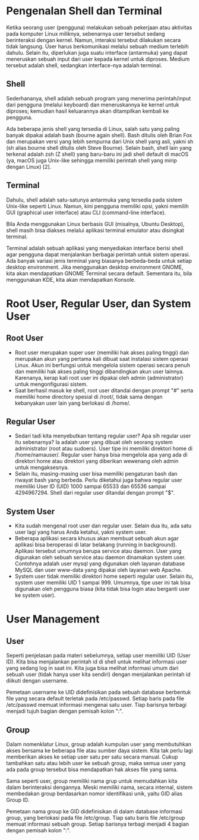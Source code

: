 # Pengenalan Shell dan Terminal
Ketika seorang user (pengguna) melakukan sebuah pekerjaan atau aktivitas pada komputer Linux miliknya, sebenarnya user tersebut sedang berinteraksi dengan kernel. Namun, interaksi tersebut dilakukan secara tidak langsung. User harus berkomunikasi melalui sebuah medium terlebih dahulu. Selain itu, diperlukan juga suatu interface (antarmuka) yang dapat meneruskan sebuah input dari user kepada kernel untuk diproses. Medium tersebut adalah shell, sedangkan interface-nya adalah terminal.

## Shell
Sederhananya, shell adalah sebuah program yang menerima perintah/input dari pengguna (melalui keyboard) dan meneruskannya ke kernel untuk diproses; kemudian hasil keluarannya akan ditampilkan kembali ke pengguna. 

Ada beberapa jenis shell yang tersedia di Linux, salah satu yang paling banyak dipakai adalah bash (bourne again shell). Bash ditulis oleh Brian Fox dan merupakan versi yang lebih sempurna dari Unix shell yang asli, yakni sh (sh alias bourne shell ditulis oleh Steve Bourne). Selain bash, shell lain yang terkenal adalah zsh (Z shell) yang baru-baru ini jadi shell default di macOS (ya, macOS juga Unix-like sehingga memiliki perintah shell yang mirip dengan Linux) [2]. 

## Terminal
Dahulu, shell adalah satu-satunya antarmuka yang tersedia pada sistem Unix-like seperti Linux. Namun, kini pengguna memiliki opsi, yakni memilih GUI (graphical user interface) atau CLI (command-line interface).

Bila Anda menggunakan Linux berbasis GUI (misalnya, Ubuntu Desktop), shell masih bisa diakses melalui aplikasi terminal emulator atau disingkat terminal.

Terminal adalah sebuah aplikasi yang menyediakan interface berisi shell agar pengguna dapat menjalankan berbagai perintah untuk sistem operasi. Ada banyak variasi jenis terminal yang biasanya berbeda-beda untuk setiap desktop environment. Jika menggunakan desktop environment GNOME, kita akan mendapatkan GNOME Terminal secara default. Sementara itu, bila menggunakan KDE, kita akan mendapatkan Konsole.

# Root User, Regular User, dan System User
## Root User
- Root user merupakan super user (memiliki hak akses paling tinggi) dan merupakan akun yang pertama kali dibuat saat instalasi sistem operasi Linux. Akun ini berfungsi untuk mengelola sistem operasi secara penuh dan memiliki hak akses paling tinggi dibandingkan akun user lainnya. Karenanya, kerap kali root user ini dipakai oleh admin (administrator) untuk mengonfigurasi sistem. 
- Saat berhasil masuk ke shell, root user ditandai dengan prompt "#" serta memiliki home directory spesial di /root/, tidak sama dengan kebanyakan user lain yang berlokasi di /home/.

## Regular User
- Sedari tadi kita menyebutkan tentang regular user? Apa sih regular user itu sebenarnya? Ia adalah user yang dibuat oleh seorang system administrator (root atau sudoers). User tipe ini memiliki direktori home di /home/namauser/. Regular user hanya bisa mengelola apa yang ada di direktori home atau direktori yang diberikan wewenang oleh admin untuk mengaksesnya. 
- Selain itu, masing-masing user bisa memiliki pengaturan bash dan riwayat bash yang berbeda. Perlu diketahui juga bahwa regular user memiliki User ID (UID) 1000 sampai 65533 dan 65536 sampai 4294967294. Shell dari regular user ditandai dengan prompt "$".

## System User
- Kita sudah mengenal root user dan regular user. Selain dua itu, ada satu user lagi yang harus Anda ketahui, yakni system user.
- Beberapa aplikasi secara khusus akan membuat sebuah akun agar aplikasi bisa beroperasi di latar belakang (running in background). Aplikasi tersebut umumnya berupa service atau daemon. User yang digunakan oleh sebuah service atau daemon dinamakan system user. Contohnya adalah user mysql yang digunakan oleh layanan database MySQL dan user www-data yang dipakai oleh layanan web Apache.
- System user tidak memiliki direktori home seperti regular user. Selain itu, system user memiliki UID 1 sampai 999. Umumnya, tipe user ini tak bisa digunakan oleh pengguna biasa (kita tidak bisa login atau berganti user ke system user).

# User Management
## User
Seperti penjelasan pada materi sebelumnya, setiap user memiliki UID (User ID). Kita bisa menjalankan perintah id di shell untuk melihat informasi user yang sedang log in saat ini. Kita juga bisa melihat informasi umum dari sebuah user (tidak hanya user kita sendiri) dengan menjalankan perintah id diikuti dengan username.

Pemetaan username ke UID didefinisikan pada sebuah database berbentuk file yang secara default terletak pada /etc/passwd. Setiap baris pada file /etc/passwd memuat informasi mengenai satu user. Tiap barisnya terbagi menjadi tujuh bagian dengan pemisah kolon ":".

## Group
Dalam nomenklatur Linux, group adalah kumpulan user yang membutuhkan akses bersama ke beberapa file atau sumber daya sistem. Kita tak perlu lagi memberikan akses ke setiap user satu per satu secara manual. Cukup tambahkan satu atau lebih user ke sebuah group, maka semua user yang ada pada group tersebut bisa mendapatkan hak akses file yang sama.

Sama seperti user, group memiliki nama grup untuk memudahkan kita dalam berinteraksi dengannya. Meski memiliki nama, secara internal, sistem membedakan group berdasarkan nomor identifikasi unik, yaitu GID alias Group ID.

Pemetaan nama group ke GID didefinisikan di dalam database informasi group, yang berlokasi pada file /etc/group. Tiap satu baris file /etc/group memuat informasi sebuah group. Setiap barisnya terbagi menjadi 4 bagian dengan pemisah kolon ":".